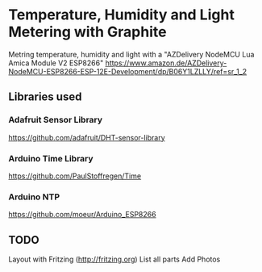 # Temperature, Humidity and Light Metering with Graphite

Metring temperature, humidity and light with a
"AZDelivery NodeMCU Lua Amica Module V2 ESP8266"
https://www.amazon.de/AZDelivery-NodeMCU-ESP8266-ESP-12E-Development/dp/B06Y1LZLLY/ref=sr_1_2

## Libraries used

### Adafruit Sensor Library
https://github.com/adafruit/DHT-sensor-library

### Arduino Time Library
https://github.com/PaulStoffregen/Time

### Arduino NTP
https://github.com/moeur/Arduino_ESP8266

## TODO
Layout with Fritzing (http://fritzing.org)
List all parts
Add Photos
